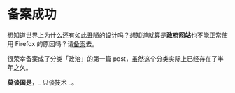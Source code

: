 # 备案成功

想知道世界上为什么还有如此丑陋的设计吗？想知道就算是**政府网站**也不能正常使用 Firefox 的原因吗？请[备案][0]去。

很荣幸备案成了分类「政治」的第一篇 post，虽然这个分类实际上已经存在了半年之久。

**莫谈国是**，_ 只谈技术 _。

[0]: http://www.miibeian.gov.cn/
